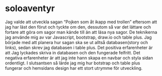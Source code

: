 # soloaventyr
Jag valde att utveckla sagan “Pojken som åt ikapp med trollen” eftersom att  jag har läst den förut och tyckte om den, dessutom så var det lättare och fortare att göra om sagor man kände till än att läsa nya sagor. 
De teknikerna jag använde mig av var Javascript, bootstrap, draw.io och table plus. Jag började med att planera hur sagan ska se ut alltså databasen(story och links), sedan skrev jag databasen i table plus.
Det positiva erfarenheter är att Jag lyckades skriva in databasen och den fungerade felfritt.
Det negativa erfarenheter är att jag inte hann skapa en navbar och styla sidan ordentligt. 
I slutsantsen så lärde jag mig hur botstrap och table plus fungerar och hemsidans design har ett stort utrymme för utveckling.
